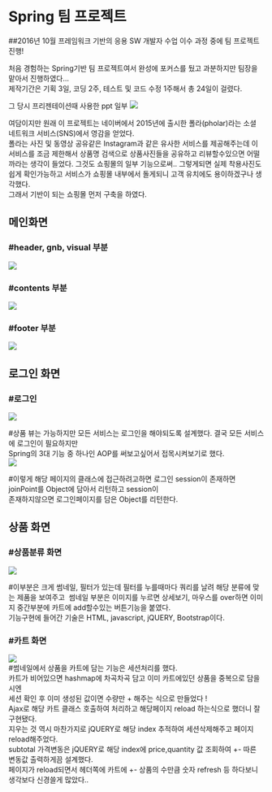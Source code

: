 # Spring 팀 프로젝트 <br />
\##2016년 10월
프레임워크 기반의 응용 SW 개발자 수업 이수 과정 중에 팀 프로젝트 진행! <p />
처음 경험하는 Spring기반 팀 프로젝트여서 완성에 포커스를 뒀고 
과분하지만 팀장을 맡아서 진행하였다... <br/>
제작기간은 기획 3일, 코딩 2주, 테스트 및 코드 수정 1주해서 총 24일이 걸렸다.<p />
그 당시 프리젠테이션때 사용한 ppt 일부
<img src="img/ppt.jpg" /> <p />
여담이지만 원래 이 프로젝트는 네이버에서 2015년에 출시한 폴라(pholar)라는 소셜 네트워크 서비스(SNS)에서 영감을 얻었다. <br />
폴라는 사진 및 동영상 공유같은 Instagram과 같은 유사한 서비스를 제공해주는데 이 서비스를 조금 제한해서 상품명 검색으로 상품사진들을 공유하고 리뷰할수있으면
어떨까라는 생각이 들었다. 그것도 쇼핑몰의 일부 기능으로써.. 그렇게되면 실제 착용사진도 쉽게 확인가능하고 서비스가 쇼핑몰 내부에서 돌게되니 고객 유치에도 
용이하겠구나 생각했다. <br /> 
그래서 기반이 되는 쇼핑몰 먼저 구축을 하였다. 
## <strong>메인화면</strong> <br />
### \#header, gnb, visual 부분
<img src='img/img1.png' /><br/>
### \#contents 부분<br/>
<img src='img/img2.png' /><br/>
### \#footer 부분<br/>
<img src='img/img3.png' /><p/>

## <strong>로그인 화면</strong>
### \#로그인
<img src='img/login.png' /><p/>
\#상품 뷰는 가능하지만 모든 서비스는 로그인을 해야되도록 설계했다. 결국 모든 서비스에 로그인이 필요하지만<br/>
Spring의 3대 기능 중 하나인 AOP를 써보고싶어서 접목시켜보기로 했다. <br/>
<img src='img/aop.png' /><p/>
\#이렇게 해당 페이지의 클래스에 접근하려고하면 로그인 session이 존재하면 joinPoint를 Object에 담아서 리턴하고 session이<br/>
존재하지않으면 로그인페이지를 담은 Object를 리턴한다.

## <strong>상품 화면</strong><br />
### \#상품분류 화면
<img src='img/productlist.png' /><p/>
\#이부분은 크게 썸네일, 필터가 있는데 필터를 누를때마다 쿼리를 날려 해당 분류에 맞는 제품을 보여주고 
  &nbsp;썸네일 부분은 이미지를 누르면 상세보기, 마우스를 over하면 이미지 중간부분에 카트에 add할수있는 버튼기능을 붙였다. <br />
  기능구현에 들어간 기술은 HTML, javascript, jQUERY, Bootstrap이다. <p />
### \#카트 화면
<img src='img/cart.png' /><br/>
\#썸네일에서 상품을 카트에 담는 기능은 세션처리를 했다.<br /> 
카트가 비어있으면 hashmap에 차곡차곡 담고 이미 카트에있던 상품을 중복으로 담을시엔<br />
세션 확인 후 이미 생성된 값이면 수량만 + 해주는 식으로 만들었다 ! <br />
Ajax로 해당 카트 클래스 호출하여 처리하고 해당페이지 reload 하는식으로 했더니 잘 구현됐다. <br />
지우는 것 역시 마찬가지로 jQUERY로 해당 index 추적하여 세션삭제해주고 페이지 reload해주었다. <br />
subtotal 가격변동은 jQUERY로 해당 index에 price,quantity 값 조회하여 +- 따른 변동값 출력하게끔 설계했다. <br />
페이지가 reload되면서 헤더쪽에 카트에 +- 상품의 수만큼 숫자 refresh 등 하다보니 생각보다 신경쓸게 많았다..<p />

